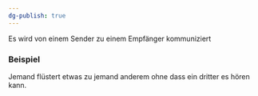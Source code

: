 ```yaml
---
dg-publish: true
---
```

Es wird von einem Sender zu einem Empfänger kommuniziert

### Beispiel
Jemand flüstert etwas zu jemand anderem ohne dass ein dritter es hören kann.